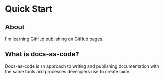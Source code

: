 # Quick Start

## About
I'm learning GitHub publishing on GitHub pages.

## What is docs-as-code?
Docs-as-code is an approach to writing and publishing documentation with the same tools and processes developers use to create code.
